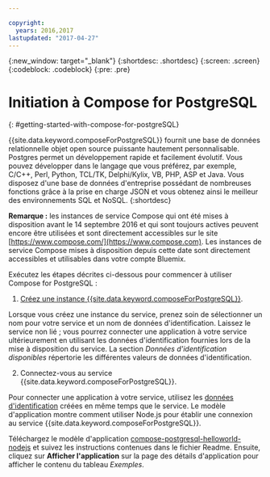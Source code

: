 ```yaml
---

copyright:
  years: 2016,2017
lastupdated: "2017-04-27"
---
```


{:new_window: target="_blank"}
{:shortdesc: .shortdesc}
{:screen: .screen}
{:codeblock: .codeblock}
{:pre: .pre}

# Initiation à Compose for PostgreSQL
{: #getting-started-with-compose-for-postgreSQL}

{{site.data.keyword.composeForPostgreSQL}} fournit une base de données relationnelle objet open source puissante hautement personnalisable. Postgres permet un développement rapide et facilement évolutif. Vous pouvez développer dans le langage que vous préférez, par exemple, C/C++, Perl, Python, TCL/TK, Delphi/Kylix, VB, PHP, ASP et Java. Vous disposez d'une base de données d'entreprise possédant de nombreuses fonctions grâce à la prise en charge JSON et vous obtenez ainsi le meilleur des environnements SQL et NoSQL.
{:shortdesc}

**Remarque :** les instances de service Compose qui ont été mises à disposition avant le 14 septembre 2016 et qui sont toujours actives peuvent encore être utilisées et sont directement accessibles sur le site [https://www.compose.com/](https://www.compose.com). Les instances de service Compose mises à disposition depuis cette date sont directement accessibles et utilisables dans votre compte Bluemix.

Exécutez les étapes décrites ci-dessous pour commencer à utiliser Compose for PostgreSQL :

1. [Créez une instance {{site.data.keyword.composeForPostgreSQL}}](https://console.ng.bluemix.net/catalog/services/compose-for-postgresql/).

  Lorsque vous créez une instance du service, prenez soin de sélectionner un nom pour votre service et un nom de données d'identification. Laissez le service non lié ; vous pourrez connecter une application à votre service ultérieurement en utilisant les données d'identification fournies lors de la mise à disposition du service. La section *Données d'identification disponibles* répertorie les différentes valeurs de données d'identification.

2. Connectez-vous au service {{site.data.keyword.composeForPostgreSQL}}.

  Pour connecter une application à votre service, utilisez les
[données d'identification](./credentials.html) créées en même temps que
le service. Le modèle d'application montre comment utiliser Node.js pour établir une connexion au service {{site.data.keyword.composeForPostgreSQL}}.

  Téléchargez le modèle d'application [compose-postgresql-helloworld-nodejs](https://github.com/IBM-Bluemix/compose-postgresql-helloworld-nodejs) et suivez les instructions contenues dans le fichier Readme. Ensuite, cliquez sur **Afficher l'application** sur la page des détails d'application pour afficher le contenu du tableau *Exemples*.

